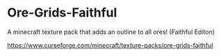 # Ore-Grids-Faithful
A minecraft texture pack that adds an outline to all ores! (Faithful Editon)

https://www.curseforge.com/minecraft/texture-packs/ore-grids-faithful
